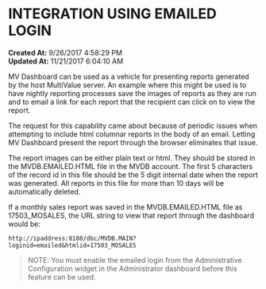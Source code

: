 # INTEGRATION USING EMAILED LOGIN

**Created At:** 9/26/2017 4:58:29 PM  
**Updated At:** 11/21/2017 6:04:10 AM  


MV Dashboard can be used as a vehicle for presenting reports generated by the host MultiValue server. An example where this might be used is to have nightly reporting processes save the images of reports as they are run and to email a link for each report that the recipient can click on to view the report.

The request for this capability came about because of periodic issues when attempting to include html columnar reports in the body of an email. Letting MV Dashboard present the report through the browser eliminates that issue.

The report images can be either plain text or html. They should be stored in the MVDB.EMAILED.HTML file in the MVDB account. The first 5 characters of the record id in this file should be the 5 digit internal date when the report was generated. All reports in this file for more than 10 days will be automatically deleted.

If a monthly sales report was saved in the MVDB.EMAILED.HTML file as 17503\_MOSALES, the URL string to view that report through the dashboard would be:

```
http://ipaddress:8180/dbc/MVDB.MAIN?loginid=emailed&htmlid=17503_MOSALES 
```




> NOTE: You must enable the emailed login from the Administrative Configuration widget in the Administrator dashboard before this feature can be used.

